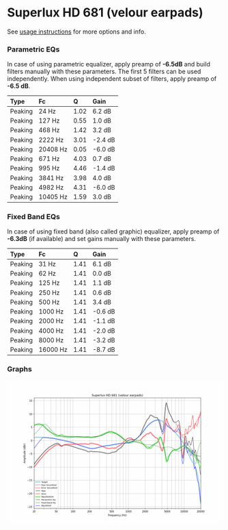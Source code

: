 # Superlux HD 681 (velour earpads)
See [usage instructions](https://github.com/jaakkopasanen/AutoEq#usage) for more options and info.

### Parametric EQs
In case of using parametric equalizer, apply preamp of **-6.5dB** and build filters manually
with these parameters. The first 5 filters can be used independently.
When using independent subset of filters, apply preamp of **-6.5 dB**.

| Type    | Fc       |    Q | Gain    |
|:--------|:---------|:-----|:--------|
| Peaking | 24 Hz    | 1.02 | 6.2 dB  |
| Peaking | 127 Hz   | 0.55 | 1.0 dB  |
| Peaking | 468 Hz   | 1.42 | 3.2 dB  |
| Peaking | 2222 Hz  | 3.01 | -2.4 dB |
| Peaking | 20408 Hz | 0.05 | -6.0 dB |
| Peaking | 671 Hz   | 4.03 | 0.7 dB  |
| Peaking | 995 Hz   | 4.46 | -1.4 dB |
| Peaking | 3841 Hz  | 3.98 | 4.0 dB  |
| Peaking | 4982 Hz  | 4.31 | -6.0 dB |
| Peaking | 10405 Hz | 1.59 | 3.0 dB  |

### Fixed Band EQs
In case of using fixed band (also called graphic) equalizer, apply preamp of **-6.3dB**
(if available) and set gains manually with these parameters.

| Type    | Fc       |    Q | Gain    |
|:--------|:---------|:-----|:--------|
| Peaking | 31 Hz    | 1.41 | 6.1 dB  |
| Peaking | 62 Hz    | 1.41 | 0.0 dB  |
| Peaking | 125 Hz   | 1.41 | 1.1 dB  |
| Peaking | 250 Hz   | 1.41 | 0.6 dB  |
| Peaking | 500 Hz   | 1.41 | 3.4 dB  |
| Peaking | 1000 Hz  | 1.41 | -0.6 dB |
| Peaking | 2000 Hz  | 1.41 | -1.1 dB |
| Peaking | 4000 Hz  | 1.41 | -2.0 dB |
| Peaking | 8000 Hz  | 1.41 | -3.2 dB |
| Peaking | 16000 Hz | 1.41 | -8.7 dB |

### Graphs
![](./Superlux%20HD%20681%20(velour%20earpads).png)